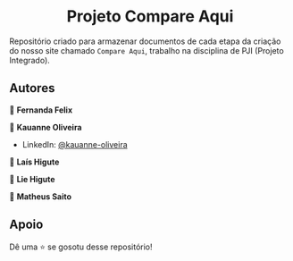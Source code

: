 <h1 align="center">Projeto Compare Aqui </h1>

Repositório criado para armazenar documentos de cada etapa da criação do nosso site chamado `Compare Aqui`, trabalho na disciplina de PJI (Projeto Integrado).

##  Autores

👤 **Fernanda Felix**

👤 **Kauanne Oliveira**

- LinkedIn: [ @kauanne-oliveira ](https://linkedin.com/in/kauanne-oliveira-13a788259)

👤 **Laís Higute**

👤 **Lie Higute**

👤 **Matheus Saito**


##  Apoio

Dê uma ⭐️ se gosotu desse repositório!
